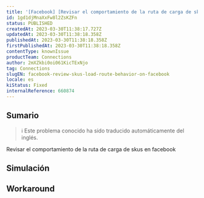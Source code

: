```yaml
---
title: '[Facebook] [Revisar el comportamiento de la ruta de carga de skus en facebook]'
id: 1gd1djMnaXxFw8l2ZsKZFn
status: PUBLISHED
createdAt: 2023-03-30T11:38:17.727Z
updatedAt: 2023-03-30T11:38:18.358Z
publishedAt: 2023-03-30T11:38:18.358Z
firstPublishedAt: 2023-03-30T11:38:18.358Z
contentType: knownIssue
productTeam: Connections
author: 2mXZkbi0oi061KicTExNjo
tag: Connections
slugEN: facebook-review-skus-load-route-behavior-on-facebook
locale: es
kiStatus: Fixed
internalReference: 660874
---
```


## Sumario

>ℹ️ Este problema conocido ha sido traducido automáticamente del inglés.


Revisar el comportamiento de la ruta de carga de skus en facebook


##

## Simulación



## Workaround



